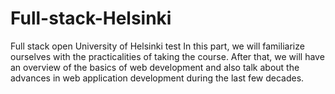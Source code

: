 # Full-stack-Helsinki
Full stack open University of Helsinki
test
In this part, we will familiarize ourselves with the practicalities of taking the course. After that, we will have an overview of the basics of web development and also talk about the advances in web application development during the last few decades.
